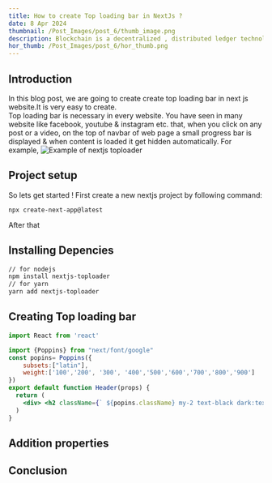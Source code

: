 ```yaml
---
title: How to create Top loading bar in NextJs ?
date: 8 Apr 2024
thumbnail: /Post_Images/post_6/thumb_image.png
description: Blockchain is a decentralized , distributed ledger technology that records transection across multiple   computers in a way  that is secure, transparent & immutable It consists of series of blocks, each containing a cryptographic hash of previous block , creating a chain blocks. 
hor_thumb: /Post_Images/post_6/hor_thumb.png
---
```

## Introduction
In this blog post, we are going to create create top loading bar in next js website.It is very easy to create.\
Top loading bar is necessary in every website. You have seen in many website like facebook, youtube & instagram etc. that, when you click on any post or a video, on the top of navbar of web page a small progress bar is displayed & when content is loaded it get hidden automatically. For example,
![Example of nextjs toploader](/Post_Images/post_6/yt-ex.gif)
## Project setup
So lets get started ! First create a new nextjs project by following command:
```terminal
npx create-next-app@latest
```
After that 
## Installing Depencies
```bash
// for nodejs
npm install nextjs-toploader
// for yarn
yarn add nextjs-toploader
```
## Creating Top loading bar
```jsx
import React from 'react'

import {Poppins} from "next/font/google"
const popins= Poppins({
    subsets:["latin"],
    weight:['100','200', '300', '400','500','600','700','800','900']
})
export default function Header(props) {
  return (
    <div> <h2 className={` ${popins.className} my-2 text-black dark:text-white font-bold text-xl`}>{props.content}</h2></div>
  )
}
```
## Addition properties
## Conclusion